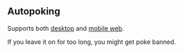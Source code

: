 ## Autopoking

Supports both [desktop](https://www.facebook.com/pokes/) and [mobile web](https://touch.facebook.com/pokes/).

If you leave it on for too long, you might get poke banned.